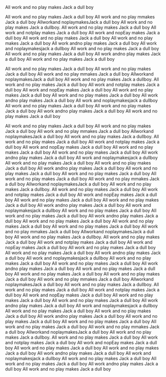 All work and no play makes Jack a dull boy

All work and no play makes Jack a dull boy All work and no play mmakes Jack a dull boy Allworkand noplaymakesJack a dull boy All work and no play makes Jack a dullboy. All work and no play makes Jack a dull boy All work and notplay makes Jack a dull boy All work and nopEay makes Jack a dull boy All work ard no play makes Jack a dull boy All work and no play makes Jack a dull boy All work andno play makes Jack a dull boy All work and noplaymakesjack a dullboy All work and no play makes Jack a dull boy All work and no play makes Jack a dull boy All work andno play makes Jack a dull boy All work and no play makes Jack a dull boy

All work and no play makes Jack a dull boy All work and no play makes Jack a dull boy All work and no play mmakes Jack a dull boy Allworkand noplaymakesJack a dull boy All work and no play makes Jack a dullboy. All work and no play makes Jack a dull boy All work and notplay makes Jack a dull boy All work and nopEay makes Jack a dull boy All work ard no play makes Jack a dull boy All work and no play makes Jack a dull boy All work andno play makes Jack a dull boy All work and noplaymakesjack a dullboy All work and no play makes Jack a dull boy All work and no play makes Jack a dull boy All work andno play makes Jack a dull boy All work and no play makes Jack a dull boy

All work and no play makes Jack a dull boy All work and no play makes Jack a dull boy All work and no play mmakes Jack a dull boy Allworkand noplaymakesJack a dull boy All work and no play makes Jack a dullboy. All work and no play makes Jack a dull boy All work and notplay makes Jack a dull boy All work and nopEay makes Jack a dull boy All work ard no play makes Jack a dull boy All work and no play makes Jack a dull boy All work andno play makes Jack a dull boy All work and noplaymakesjack a dullboy All work and no play makes Jack a dull boy All work and no play makes Jack a dull boy All work andno play makes Jack a dull boy All work and no play makes Jack a dull boy
All work and no play makes Jack a dull boy All work and no play makes Jack a dull boy All work and no play mmakes Jack a dull boy Allworkand noplaymakesJack a dull boy All work and no play makes Jack a dullboy. All work and no play makes Jack a dull boy All work and notplay makes Jack a dull boy All work and nopEay makes Jack a dull boy All work ard no play makes Jack a dull boy All work and no play makes Jack a dull boy All work andno play makes Jack a dull boy All work and noplaymakesjack a dullboy All work and no play makes Jack a dull boy All work and no play makes Jack a dull boy All work andno play makes Jack a dull boy All work and no play makes Jack a dull boy
All work and no play makes Jack a dull boy All work and no play makes Jack a dull boy All work and no play mmakes Jack a dull boy Allworkand noplaymakesJack a dull boy All work and no play makes Jack a dullboy. All work and no play makes Jack a dull boy All work and notplay makes Jack a dull boy All work and nopEay makes Jack a dull boy All work ard no play makes Jack a dull boy All work and no play makes Jack a dull boy All work andno play makes Jack a dull boy All work and noplaymakesjack a dullboy All work and no play makes Jack a dull boy All work and no play makes Jack a dull boy All work andno play makes Jack a dull boy All work and no play makes Jack a dull boy
All work and no play makes Jack a dull boy All work and no play makes Jack a dull boy All work and no play mmakes Jack a dull boy Allworkand noplaymakesJack a dull boy All work and no play makes Jack a dullboy. All work and no play makes Jack a dull boy All work and notplay makes Jack a dull boy All work and nopEay makes Jack a dull boy All work ard no play makes Jack a dull boy All work and no play makes Jack a dull boy All work andno play makes Jack a dull boy All work and noplaymakesjack a dullboy All work and no play makes Jack a dull boy All work and no play makes Jack a dull boy All work andno play makes Jack a dull boy All work and no play makes Jack a dull boy
All work and no play makes Jack a dull boy All work and no play makes Jack a dull boy All work and no play mmakes Jack a dull boy Allworkand noplaymakesJack a dull boy All work and no play makes Jack a dullboy. All work and no play makes Jack a dull boy All work and notplay makes Jack a dull boy All work and nopEay makes Jack a dull boy All work ard no play makes Jack a dull boy All work and no play makes Jack a dull boy All work andno play makes Jack a dull boy All work and noplaymakesjack a dullboy All work and no play makes Jack a dull boy All work and no play makes Jack a dull boy All work andno play makes Jack a dull boy All work and no play makes Jack a dull boy
